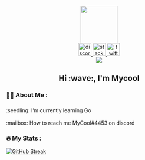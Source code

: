 <div id="header" align="center">
  <img src="https://media.giphy.com/media/M9gbBd9nbDrOTu1Mqx/giphy.gif" width="100"/>
</div>

<div align="center">
  <a href="http://discordapp.com/users/474497297598906386" target="_blank">
    <img src="https://img.shields.io/static/v1?message=Discord&logo=discord&label=&color=7289DA&logoColor=white&labelColor=&style=for-the-badge" height="35" alt="discord logo"  />
  </a>
  <a href="https://stackoverflow.com/users/14918883/mycool" target="_blank">
    <img src="https://img.shields.io/static/v1?message=Stackoverflow&logo=stackoverflow&label=&color=FE7A16&logoColor=white&labelColor=&style=for-the-badge" height="35" alt="stackoverflow logo"  />
  </a>
  <a href="https://twitter.com/_MyCoolDev" target="_blank">   
<img src="https://img.shields.io/static/v1?message=Twitter&logo=twitter&label=&color=1DA1F2&logoColor=white&labelColor=&style=for-the-badge" height="35" alt="twitter logo"  />
  </a>
</div>

<div align="center">
  <img src="https://visitor-badge.laobi.icu/badge?page_id=MyCoolDev.MyCoolDev&"  />
</div>

###

<h2 align="center">Hi :wave:, I'm Mycool</h2>

###


### :woman_technologist: About Me :

###

<p align="left">:seedling: I’m currently learning Go<br><br>:mailbox: How to reach me MyCool#4453 on discord</p>

###

### :fire: My Stats :

[![GitHub Streak](http://github-readme-streak-stats.herokuapp.com?user=your-github-username&theme=dark&background=000000)](https://git.io/streak-stats)

